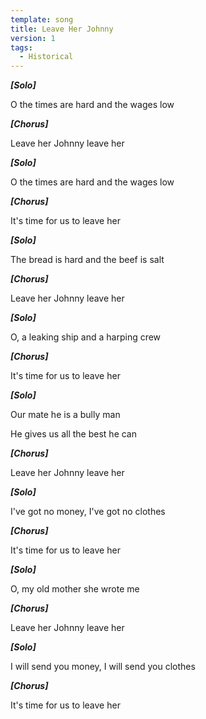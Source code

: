 ```yaml
---
template: song
title: Leave Her Johnny
version: 1
tags:
  - Historical
---
```

***\[Solo]***

O the times are hard and the wages low

***\[Chorus]***

Leave her Johnny leave her

***\[Solo]***

O the times are hard and the wages low

***\[Chorus]***

It's time for us to leave her

***\[Solo]***

The bread is hard and the beef is salt

***\[Chorus]***

Leave her Johnny leave her

***\[Solo]***

O, a leaking ship and a harping crew

***\[Chorus]***

It's time for us to leave her

***\[Solo]***

Our mate he is a bully man

He gives us all the best he can

***\[Chorus]***

Leave her Johnny leave her

***\[Solo]***

I've got no money, I've got no clothes

***\[Chorus]***

It's time for us to leave her

***\[Solo]***

O, my old mother she wrote me

***\[Chorus]***

Leave her Johnny leave her

***\[Solo]***

I will send you money, I will send you clothes

***\[Chorus]***

It's time for us to leave her